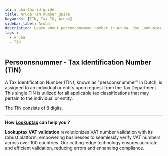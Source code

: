```yaml
---
id: aruba-tax-id-guide
title: Aruba TIN number guide
keywords: [TIN, Tax ID, Aruba]
sidebar_label: Aruba
description: Learn about persoonsnummer number in Aruba. Use Lookuptax for hassle-free tax id validation in Aruba and other 100+ countries
tags : 
  - Aruba
  - TIN
---
```

## Persoonsnummer -  Tax Identification Number (TIN)

A Tax Identification Number (TIN), known as "persoonsnummer" in Dutch, is assigned to an individual or entity upon request from the Tax Department. This single TIN is utilized for all applicable tax classifications that may pertain to the individual or entity.

The TIN consists of 8 digits.

----
**How [Lookuptax](https://lookuptax.com/) can help you ?**

**Lookuptax VAT validation**  revolutionizes VAT number validation with its robust platform, empowering businesses to seamlessly verify VAT numbers across over 100 countries. Our cutting-edge technology ensures accurate and efficient validation, reducing errors and enhancing compliance.
